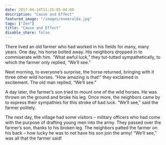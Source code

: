 ```yaml
---
date: 2017-04-14T11:25:05-04:00
description: "Cause and Effect"
featured_image: "/images/esmeralda.jpg"
tags: ["Zen"]
title: "Cause and Effect"
disable_share: false
---
```

There lived an old farmer who had worked in his fields for many, many years. One day, his horse bolted away. His neighbors dropped in to commiserate with him. “What awful luck,” they tut-tutted sympathetically, to which the farmer only replied, “We’ll see.”

Next morning, to everyone’s surprise, the horse returned, bringing with it three other wild horses. “How amazing is that!” they exclaimed in excitement. The old man replied, “We’ll see.”

A day later, the farmer’s son tried to mount one of the wild horses. He was thrown on the ground and broke his leg. Once more, the neighbors came by to express their sympathies for this stroke of bad luck. “We’ll see,” said the farmer politely.

The next day, the village had some visitors – military officers who had come with the purpose of drafting young men into the army. They passed over the farmer’s son, thanks to his broken leg. The neighbors patted the farmer on his back – how lucky he was to not have his son join the army! “We’ll see,” was all that the farmer said!
